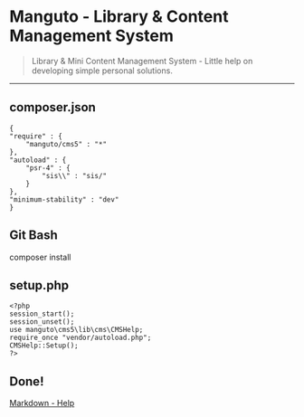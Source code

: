 # Manguto - Library & Content Management System

> Library & Mini Content Management System - Little help on developing simple personal solutions. 

----
## composer.json
    {
	"require" : {
		"manguto/cms5" : "*"
	},
	"autoload" : {
		"psr-4" : {
			"sis\\" : "sis/"
		}
	},
	"minimum-stability" : "dev"
	}

## Git Bash
composer install

## setup.php
    <?php    
    session_start();
    session_unset();    
    use manguto\cms5\lib\cms\CMSHelp;
    require_once "vendor/autoload.php";
    CMSHelp::Setup();    
    ?>

## Done!


[Markdown - Help](http://markdownlivepreview.com)
